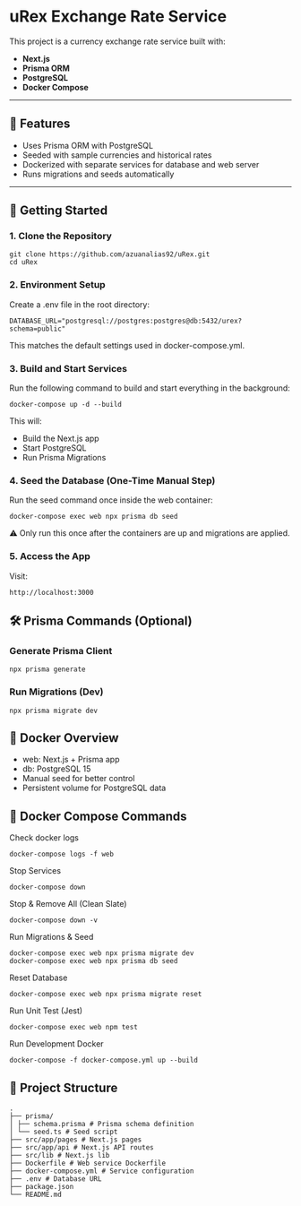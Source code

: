 # uRex Exchange Rate Service

This project is a currency exchange rate service built with:

- **Next.js**
- **Prisma ORM**
- **PostgreSQL**
- **Docker Compose**

---

## 🧾 Features

- Uses Prisma ORM with PostgreSQL
- Seeded with sample currencies and historical rates
- Dockerized with separate services for database and web server
- Runs migrations and seeds automatically

---

## 🚀 Getting Started

### 1. Clone the Repository

```
git clone https://github.com/azuanalias92/uRex.git
cd uRex
```

### 2. Environment Setup

Create a .env file in the root directory:

```
DATABASE_URL="postgresql://postgres:postgres@db:5432/urex?schema=public"
```

This matches the default settings used in docker-compose.yml.

### 3. Build and Start Services

Run the following command to build and start everything in the background:

```
docker-compose up -d --build
```

This will:

- Build the Next.js app
- Start PostgreSQL
- Run Prisma Migrations

### 4. Seed the Database (One-Time Manual Step)

Run the seed command once inside the web container:

```
docker-compose exec web npx prisma db seed
```

⚠️ Only run this once after the containers are up and migrations are applied.

### 5. Access the App

Visit:

```
http://localhost:3000
```

## 🛠 Prisma Commands (Optional)

### Generate Prisma Client

```
npx prisma generate
```

### Run Migrations (Dev)

```
npx prisma migrate dev
```

## 🐳 Docker Overview

- web: Next.js + Prisma app
- db: PostgreSQL 15
- Manual seed for better control
- Persistent volume for PostgreSQL data

## 🔧 Docker Compose Commands

Check docker logs

```
docker-compose logs -f web
```

Stop Services

```
docker-compose down
```

Stop & Remove All (Clean Slate)

```
docker-compose down -v
```

Run Migrations & Seed

```
docker-compose exec web npx prisma migrate dev
docker-compose exec web npx prisma db seed
```

Reset Database

```
docker-compose exec web npx prisma migrate reset
```

Run Unit Test (Jest)

```
docker-compose exec web npm test
```

Run Development Docker

```
docker-compose -f docker-compose.yml up --build
```

## 📁 Project Structure

```
.
├── prisma/
│ ├── schema.prisma # Prisma schema definition
│ └── seed.ts # Seed script
├── src/app/pages # Next.js pages
├── src/app/api # Next.js API routes
├── src/lib # Next.js lib
├── Dockerfile # Web service Dockerfile
├── docker-compose.yml # Service configuration
├── .env # Database URL
├── package.json
└── README.md
```
